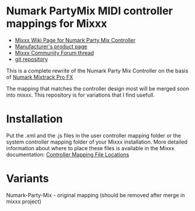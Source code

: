 # Numark PartyMix MIDI controller mappings for Mixxx

* [Mixxx Wiki Page for Numark Party Mix Controller](https://github.com/mixxxdj/mixxx/wiki/Numark-Party-Mix)  
* [Manufacturer's product page](https://www.numark.com/product/party-mix//)  
* [Mixxx Community Forum thread](https://mixxx.discourse.group/t/numark-party-mix-midi-mapping/16712/42)
* [git repository](https://github.com/olafklingt/mixxx_numark_partymix)

This is a complete rewrite of the Numark Party Mix Controller on the basis of [Numark Mixtrack Pro FX](https://github.com/mixxxdj/mixxx/blob/main/res/controllers/Numark%20Mixtrack%20Pro%20FX.midi.xml)


The mapping that matches the controller design most will be merged soon into mixxx. This repository is for variations that I find usefull.

# Installation

Put the .xml and the .js files in the user controller mapping folder or the system controller mapping folder of your Mixxx installation. More detailed information about where to place these files is available in the Mixxx documentation: [Controller Mapping File Locations](https://www.mixxx.org/wiki/doku.php/controller_mapping_file_locations)

# Variants

Numark-Party-Mix - original mapping (should be removed after merge in mixxx project)

